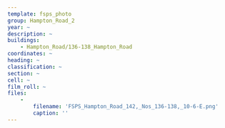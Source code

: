 ```yaml
---
template: fsps_photo
group: Hampton_Road_2
year: ~
description: ~
buildings:
    - Hampton_Road/136-138_Hampton_Road
coordinates: ~
heading: ~
classification: ~
section: ~
cell: ~
film_roll: ~
files:
    -
        filename: 'FSPS_Hampton_Road_142,_Nos_136-138,_10-6-E.png'
        caption: ''
---
```

